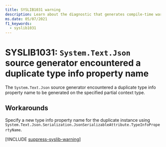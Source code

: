 ```yaml
---
title: SYSLIB1031 warning
description: Learn about the diagnostic that generates compile-time warning SYSLIB1031.
ms.date: 05/07/2021
f1_keywords:
  - syslib1031
---
```


# SYSLIB1031: `System.Text.Json` source generator encountered a duplicate type info property name

The `System.Text.Json` source generator encountered a duplicate type info property name to be generated on the specified partial context type.

## Workarounds

Specify a new type info property name for the duplicate instance using `System.Text.Json.Serialization.JsonSerializableAttribute.TypeInfoPropertyName`.

[!INCLUDE [suppress-syslib-warning](includes/suppress-source-generator-diagnostics.md)]
